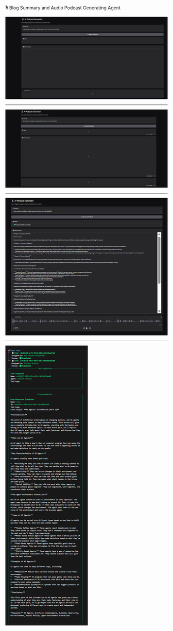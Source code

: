 🎙️ Blog Summary and Audio Podcast Generating Agent

![App Screenshot](assets/1.png)

---

![App Screenshot](assets/2.png)

---

![App Screenshot](assets/3.png)

---

![App Screenshot](assets/cli.png)
